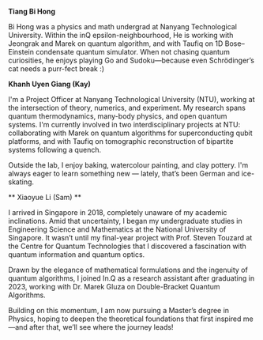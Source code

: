 **Tiang Bi Hong** 

Bi Hong was a physics and math undergrad at Nanyang Technological University. Within the inQ epsilon-neighbourhood, He is working with Jeongrak and Marek on quantum algorithm, and with Taufiq on 1D Bose–Einstein condensate quantum simulator. When not chasing quantum curiosities, he enjoys playing Go and Sudoku—because even Schrödinger’s cat needs a  purr-fect break :)

**Khanh Uyen Giang (Kay)** 

I'm a Project Officer at Nanyang Technological University (NTU), working at the intersection of theory, numerics, and experiment. My research spans quantum thermodynamics, many-body physics, and open quantum systems. I'm currently involved in two interdisciplinary projects at NTU: collaborating with Marek on quantum algorithms for superconducting qubit platforms, and with Taufiq on tomographic reconstruction of bipartite systems following a quench.

Outside the lab, I enjoy baking, watercolour painting, and clay pottery. I'm always eager to learn something new — lately, that’s been German and ice-skating.

** Xiaoyue Li (Sam) **

I arrived in Singapore in 2018, completely unaware of my academic inclinations. Amid that uncertainty, I began my undergraduate studies in Engineering Science and Mathematics at the National University of Singapore. It wasn’t until my final-year project with Prof. Steven Touzard at the Centre for Quantum Technologies that I discovered a fascination with quantum information and quantum optics.

Drawn by the elegance of mathematical formulations and the ingenuity of quantum algorithms, I joined In.Q as a research assistant after graduating in 2023, working with Dr. Marek Gluza on Double-Bracket Quantum Algorithms.

Building on this momentum, I am now pursuing a Master’s degree in Physics, hoping to deepen the theoretical foundations that first inspired me—and after that, we’ll see where the journey leads!
